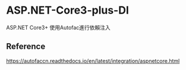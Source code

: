 # ASP.NET-Core3-plus-DI
ASP.NET Core3+ 使用Autofac進行依賴注入



## Reference

https://autofaccn.readthedocs.io/en/latest/integration/aspnetcore.html